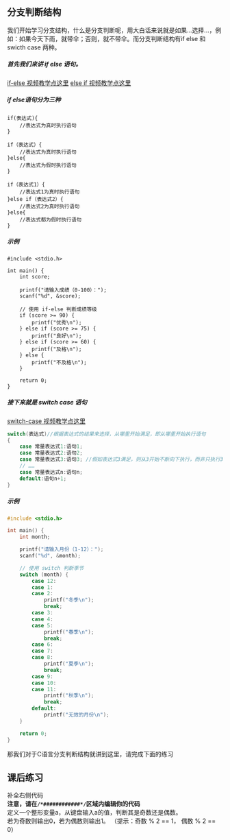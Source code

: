 ## 分支判断结构
我们开始学习分支结构，什么是分支判断呢，用大白话来说就是如果...选择...，例如：如果今天下雨，就带伞；否则，就不带伞。而分支判断结构有if else 和 swicth case 两种。
##### 首先我们来讲 if else 语句。
[if-else 视频教学点这里](https://www.douyin.com/user/self?from_tab_name=main&modal_id=7402512325132963112&showTab=post)
[else if 视频教学点这里](https://www.douyin.com/user/self?from_tab_name=main&modal_id=7402834274916879650&showTab=post)
##### if else语句分为三种
```
if(表达式){
    //表达式为真时执行语句
}

if（表达式）{
    //表达式为真时执行语句
}else{
    //表达式为假时执行语句
}

if（表达式1）{
    //表达式1为真时执行语句
}else if（表达式2）{
    //表达式2为真时执行语句
}else{
    //表达式都为假时执行语句
}
```
##### 示例
```
#include <stdio.h>

int main() {
    int score;

    printf("请输入成绩（0-100）：");
    scanf("%d", &score);

    // 使用 if-else 判断成绩等级
    if (score >= 90) {
        printf("优秀\n");
    } else if (score >= 75) {
        printf("良好\n");
    } else if (score >= 60) {
        printf("及格\n");
    } else {
        printf("不及格\n");
    }

    return 0;
}
```

##### 接下来就是 switch case 语句
[switch-case 视频教学点这里](https://www.douyin.com/user/self?from_tab_name=main&modal_id=7403202839587147048&showTab=post)
```c
switch(表达式)//根据表达式的结果来选择，从哪里开始满足，即从哪里开始执行语句
{ 
    case 常量表达式1:语句1; 
    case 常量表达式2:语句2; 
    case 常量表达式3:语句3; //假如表达式3满足，则从3开始不断向下执行，而非只执行3，除非我们使用berak跳出
    // …… 
    case 常量表达式n:语句n; 
    default:语句n+1;
}
```

##### 示例
```c
#include <stdio.h>

int main() {
    int month;

    printf("请输入月份（1-12）：");
    scanf("%d", &month);

    // 使用 switch 判断季节
    switch (month) {
        case 12:
        case 1:
        case 2:
            printf("冬季\n");
            break;
        case 3:
        case 4:
        case 5:
            printf("春季\n");
            break;
        case 6:
        case 7:
        case 8:
            printf("夏季\n");
            break;
        case 9:
        case 10:
        case 11:
            printf("秋季\n");
            break;
        default:
            printf("无效的月份\n");
    }

    return 0;
}
```
那我们对于C语言分支判断结构就讲到这里，请完成下面的练习
## 课后练习
补全右侧代码\
**注意，请在`/*############*/`区域内编辑你的代码**\
定义一个整形变量a，从键盘输入a的值，判断其是奇数还是偶数。\
若为奇数则输出0，若为偶数则输出1。 （提示：奇数 % 2 == 1， 偶数 % 2 == 0）
